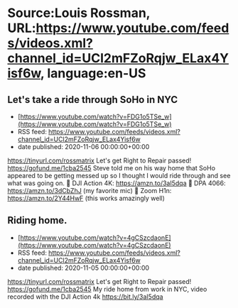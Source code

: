 # Source:Louis Rossman, URL:https://www.youtube.com/feeds/videos.xml?channel_id=UCl2mFZoRqjw_ELax4Yisf6w, language:en-US

## Let's take a ride through SoHo in NYC
 - [https://www.youtube.com/watch?v=FDG1o5TSe_w](https://www.youtube.com/watch?v=FDG1o5TSe_w)
 - RSS feed: https://www.youtube.com/feeds/videos.xml?channel_id=UCl2mFZoRqjw_ELax4Yisf6w
 - date published: 2020-11-06 00:00:00+00:00

https://tinyurl.com/rossmatrix
Let's get Right to Repair passed! https://gofund.me/1cba2545
Steve told me on his way home that SoHo appeared to be getting messed up so I thought I would ride through and see what was going on. 
🔵 DJI Action 4K: https://amzn.to/3aI5dqa
🔵 DPA 4066: https://amzn.to/3dCbZhJ (my favorite mic)
🔵 Zoom H1n: https://amzn.to/2Y44HwF (this works amazingly well)

## Riding home.
 - [https://www.youtube.com/watch?v=4gCSzcdaonE](https://www.youtube.com/watch?v=4gCSzcdaonE)
 - RSS feed: https://www.youtube.com/feeds/videos.xml?channel_id=UCl2mFZoRqjw_ELax4Yisf6w
 - date published: 2020-11-05 00:00:00+00:00

https://tinyurl.com/rossmatrix
Let's get Right to Repair passed! https://gofund.me/1cba2545
My ride home from work in NYC, video recorded with the DJI Action 4k https://bit.ly/3aI5dqa

